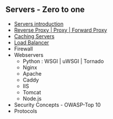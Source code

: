 ## Servers - Zero to one


- [Servers introduction](#servers-introduction)
- [Reverse Proxy | Proxy | Forward Proxy](#proxy-servers)
- [Caching Servers](#caching-servers)
- [Load Balancer](#load-balancers)
- Firewall
- Webservers
  - Python : WSGI | uWSGI | Tornado
  - Nginx
  - Apache
  - Caddy
  - IIS
  - Tomcat
  - Node.js
- Security Concepts - OWASP-Top 10
- Protocols